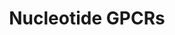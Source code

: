 ---
annotations:
- id: PW:0000125
  parent: signaling pathway
  type: Pathway Ontology
  value: G protein mediated signaling pathway
authors:
- Nsalomonis
- MaintBot
- Thomas
- Khanspers
- AlexanderPico
- Egonw
description: ''
last-edited: 2023-04-17
organisms:
- Homo sapiens
redirect_from:
- /index.php/Pathway:WP80
- /instance/WP80
- /instance/WP80_r126215
revision: r126215
schema-jsonld:
- '@context': https://schema.org/
  '@id': https://wikipathways.github.io/pathways/WP80.html
  '@type': Dataset
  creator:
    '@type': Organization
    name: WikiPathways
  description: ''
  keywords:
  - ADORA1
  - ADORA2A
  - ADORA2B
  - ADORA3
  - Adenine
  - Adenosine
  - GPR23
  - LTB4R
  - P2RY1
  - P2RY2
  - P2RY4
  - P2RY5
  - P2RY6
  license: CC0
  name: Nucleotide GPCRs
seo: CreativeWork
title: Nucleotide GPCRs
wpid: WP80
---